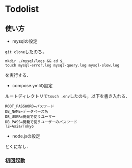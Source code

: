 # Todolist

## 使い方

* mysqlの設定

`git clone`したのち，

```
mkdir ./mysql/logs && cd $_
touch mysql-error.log mysql-query.log mysql-slow.log
```

を実行する．

* compose.ymlの設定

ルートディレクトリで`touch .env`したのち，以下を書き入れる．

```
ROOT_PASSWORD=パスワード
DB_NAME=データベース名
DB_USER=開発で使うユーザー
DB_PASS=開発で使うユーザーのパスワード
TZ=Asia/Tokyo
```

* node.jsの設定

とくになし．

### 初回起動

